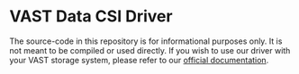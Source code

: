 # VAST Data CSI Driver

The source-code in this repository is for informational purposes only. It is not meant to be compiled or used directly.
If you wish to use our driver with your VAST storage system, please refer to our [official documentation](https://support.vastdata.com/s/topic/0TOV40000000TwTOAU/vast-csi-driver-23-administrators-guide).
